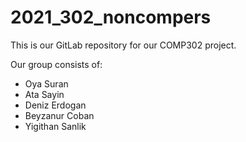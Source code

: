 # 2021_302_noncompers

This is our GitLab repository for our COMP302 project.

Our group consists of:
- Oya Suran
- Ata Sayin
- Deniz Erdogan
- Beyzanur Coban
- Yigithan Sanlik